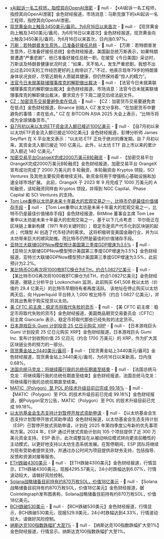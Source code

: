 - [xAI起诉一名工程师，指控其向OpenAI泄密](https://flash.jin10.com/detail/20250830014622592800) - 📰 null - 【xAI起诉一名工程师，指控其向OpenAI泄密】金色财经报道，市场消息：马斯克旗下的xAI起诉一名工程师，指控其向OpenAI泄密。
- [现货黄金向上触及3450美元/盎司，为6月16日以来首次](https://flash.jin10.com/detail/20250830010327346800) - 📰 null - 【现货黄金向上触及3450美元/盎司，为6月16日以来首次】金色财经报道，现货黄金向上触及3450美元/盎司，为6月16日以来首次，日内涨0.97%。
- [万斯：若特朗普发生意外，已准备好接任总统](https://flash.jin10.com/detail/20250830003732621800) - 📰 null - 【万斯：若特朗普发生意外，已准备好接任总统】金色财经报道，美国副总统万斯表示，如果特朗普遭遇“严重悲剧”，他已准备好接任总统一职。在接受《今日美国》采访时，万斯谈及特朗普健康状况时说：“如果，天不佑人，发生严重悲剧，我想不出比过去200天的工作经历更好的上岗培训了。”不过，他表示现年79岁的特朗普身体状况良好，尽管近期有人质疑其健康，但仍然保持着“惊人的精力”。
- [法官今日未就美联储理事库克的解职做出裁决](https://flash.jin10.com/detail/20250830000603765800) - 📰 null - 【法官今日未就美联储理事库克的解职做出裁决】金色财经报道，市场消息：法官今日未就美联储理事库克的解职做出裁决，要求双方于下周二提交后续法庭文件。
- [CZ：加密货币交易要避免卖在低点](https://x.com/cz_binance/status/1961454024584044602) - 📰 null - 【CZ：加密货币交易要避免卖在低点】金色财经报道，Binance 创始人 CZ 发文分享称，“在加密货币中要避免的事情：卖在低点。” 
CZ 在 BITCOIN ASIA 2025 大会上表示，“比特币将成为全球储备货币。”
- [自7月初以来以太坊ETF资金流入额已接近100亿美元](https://x.com/JSeyff/status/1961453481786528155) - 📰 null - 【自7月初以来以太坊ETF资金流入额已接近100亿美元】金色财经报道，彭博分析师 James Seyffart 在 X 平台发文表示：“以太坊 ETF 正处于绝对的爆发期。自 7 月初以来，其资金流入额已接近 100 亿美元。此外，以太坊 ETF 自上市以来的累计流入额近 140 亿美元。”
- [加密交易平台OrangeX完成2000万美元B轮融资](https://www.ainvest.com/news/orangex-trust-model-attracts-20m-power-global-growth-2508/) - 📰 null - 【加密交易平台OrangeX完成2000万美元B轮融资】金色财经报道，加密交易平台 OrangeX 宣布成功完成了 2000 万美元的 B 轮融资，本轮融资由 Kryptos 领投，SCI Ventures 及其他主要投资者继续支持。新资金将用于增强核心基础设施和加速全球市场扩展。 
此前，OrangeX 于 2023 年 9 月完成了 1000 万美元的 A 轮融资，该轮融资同样由 Kryptos 领投，并得到 NGC Capital、Phase Capital 和 SCI Ventures 的支持。
- [Tom Lee重申以太坊是未来十年最大的宏观交易之一，比特币仍是最佳价值储存手段](https://x.com/fundstrat/status/1961413023257760073) - 📰 null - 【Tom Lee重申以太坊是未来十年最大的宏观交易之一，比特币仍是最佳价值储存手段】金色财经报道，BitMine 董事会主席 Tom Lee 重申以太坊是未来十年最大的宏观交易之一，基于以下几点考虑： 
华尔街正在区块链上重新构建（1971 年的关键时刻）； 
稳定币是资产代币化到区块链的起点； 
代理型 AI 创造了代币经济的需求。 
这将积极转变美国金融行业，并为以太坊带来巨大的顺风助推。而比特币仍然是最佳的价值储存手段。
- [亚特兰大联储GDPNow模型预计美国第三季度GDP增速为3.5%](https://www.cls.cn/detail/2131056) - 📰 null - 【亚特兰大联储GDPNow模型预计美国第三季度GDP增速为3.5%】金色财经报道，亚特兰大联储GDPNow模型预计美国第三季度GDP增速为3.5%，此前预计为2.2%。
- [某比特币OG再次将1000枚BTC换仓为ETH，约合1.0827亿美元](https://x.com/lookonchain/status/1961444706656932207) - 📰 null - 【某比特币OG再次将1000枚BTC换仓为ETH，约合1.0827亿美元】金色财经报道，据链上分析平台 Lookonchain 监测，此前购买 641,508 枚以太坊（价值约 29.4 亿美元）的比特币早期持有者再度活跃。 
该地址在停止购买以太坊两天后，向 Hyperliquid 平台转入 1,000 枚比特币（约合 1.0827 亿美元），并将其出售用于购买现货以太坊。
- [美 CFTC 前主席：稳定币将取代失败的货币](https://www.cnbc.com/video/2025/08/29/stablecoins-will-replace-failed-currencies-former-cftc-chairman.html) - 📰 null - 【美 CFTC 前主席：稳定币将取代失败的货币】金色财经报道，美国商品期货交易委员会（CFTC）前主席 Giancarlo 表示，稳定币将取代那些已经失败的法定货币。
- [日本游戏巨头 Gumi 计划投资 25 亿日元购买 XRP](https://ssl4.eir-parts.net/doc/3903/tdnet/2681698/00.pdf) - 📰 null - 【日本游戏巨头 Gumi 计划投资 25 亿日元购买 XRP】金色财经报道，日本游戏巨头 Gumi Inc. 宣布计划收购价值 25 亿日元（约合 1700 万美元）的 XRP，作为扩大其区块链业务的努力的一部分。
- [现货黄金站上3440美元/盎司]() - 📰 null - 【现货黄金站上3440美元/盎司】金色财经报道，现货黄金站上3440美元/盎司，为6月16日以来新高，日内涨0.68%。
- [法国总统马克龙：将继续履行我的总统任期直至结束]() - 📰 null - 【法国总统马克龙：将继续履行我的总统任期直至结束】金色财经报道，法国总统马克龙：将继续履行我的总统任期直至结束。
- [MATIC（Polygon）至 POL 的技术升级目前已完成 99.18%]() - 📰 null - 【MATIC（Polygon）至 POL 的技术升级目前已完成 99.18%】金色财经报道，据Polygon官方公告，MATIC（Polygon）至 POL 的技术升级目前已完成 99.18%。
- [以太坊基金会生态支持计划暂停开放式资助申请](https://blog.ethereum.org/en/2025/08/29/esp-next-chapter) - 📰 null - 【以太坊基金会生态支持计划暂停开放式资助申请】金色财经报道，以太坊基金会生态支持计划（ESP）已暂停开放式资助申请，计划在 2025 年第四季度公布新的优先事项和方案。2024 年，ESP 通过开放式资助计划向 105 个项目提供了近 300 万美元资金支持。 
ESP 表示，此次调整旨在从被动响应模式转向更具前瞻性的主动模式，以更好地支持以太坊生态系统发展。在暂停期间，ESP 团队将继续为现有受助者提供支持，并通过办公时间为项目提供非财务支持，包括指导、反馈和资源对接等服务。
- [ETH跌破4300美元]() - 📰 null - 【ETH跌破4300美元】金色财经报道，行情显示，ETH跌破4300美元，现报4295.57美元，24小时跌幅达到6.07%，行情波动较大，请做好风险控制。
- [Solana战略储备目前持有约870万枚SOL，价值18亿美元]() - 📰 null - 【Solana战略储备目前持有约870万枚SOL，价值18亿美元】金色财经报道，据Cointelegraph发布图表称，Solana战略储备目前持有约870万枚SOL，价值18亿美元。
- [BCH跌破530美元]() - 📰 null - 【BCH跌破530美元】金色财经报道，行情显示，BCH跌破530美元，现报529.9美元，24小时跌幅达到4.33%，行情波动较大，请做好风险控制。
- [纳斯达克100指数跌幅扩大至1%]() - 📰 null - 【纳斯达克100指数跌幅扩大至1%】金色财经报道，行情显示，纳斯达克100指数跌幅扩大至1%。
